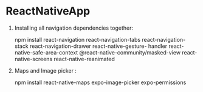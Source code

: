 # ReactNativeApp

1. Installing all navigation dependencies together:

    npm install react-navigation react-navigation-tabs react-navigation-stack react-navigation-drawer react-native-gesture-       handler react-native-safe-area-context @react-native-community/masked-view react-native-screens 
    react-native-reanimated

2. Maps and Image picker : 

    npm install react-native-maps expo-image-picker expo-permissions 
